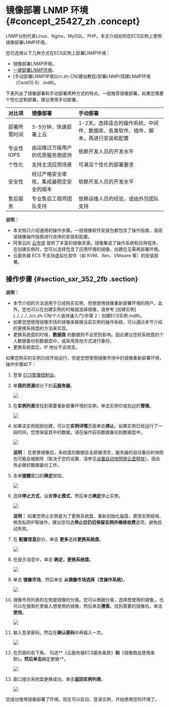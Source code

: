 # 镜像部署 LNMP 环境 {#concept_25427_zh .concept}

LNMP分别代表Linux、Nginx、MySQL、PHP。本文介绍如何在ECS实例上使用镜像部署LNMP环境。

您可选用以下几种方式在ECS实例上部署LNMP环境：

-   镜像部署LNMP环境。
-   [一键部署LNMP环境](cn.zh-CN/建站教程/部署LNMP/一键部署LNMP环境.md#)。
-   [手动部署LNMP环境](cn.zh-CN/建站教程/部署LNMP/搭建LNMP环境（CentOS 6）.md#)。

下表列出了镜像部署和手动部署两种方式的特点。一般推荐镜像部署。如果您需要个性化定制部署，建议使用手动部署。

|对比项|镜像部署|手动部署|
|:--|:---|:---|
|部署所需时间|3-5分钟，快速部署上云|1-2天。选择适合的操作系统、中间件、数据库、各类软件、插件、脚本，再进行安装和配置|
|专业性 IOPS|由运维过万级用户的优质服务商提供|依赖开发人员的开发水平|
|个性化|支持主流应用场景|可满足个性化的部署要求|
|安全性|经过严格安全审核，集成最稳定安全的版本|依赖开发人员的开发水平|
|售后服务|专业售后工程师团队支持|依赖运维人员的经验，或由外包团队支持|

**说明：** 

-   本文档只介绍通用的操作步骤。一般镜像软件安装包都包含了操作指南，请阅读镜像操作指南进行具体的安装和配置。
-   阿里云的 [云市场](http://market.aliyun.com/) 提供了丰富的镜像资源。镜像集成了操作系统和应用程序。在创建实例时，您可以选择包含了应用环境的镜像，创建后无需再部署环境。
-   云服务器 ECS 不支持虚拟化软件（如 KVM、Xen、VMware 等）的安装部署。

## 操作步骤 {#section_sxr_352_2fb .section}

**说明：** 

-   本节介绍的方法适用于已经购买实例、但想使用镜像重新部署环境的用户。此外，您也可以在创建实例的时候就选择镜像，请参考 [创建实例](../../../../cn.zh-CN/个人版快速入门/步骤 2：创建ECS实例.md#)。
-   如果您想使用镜像市场的镜像来替换当前实例的操作系统，可以通过本节介绍的更换系统盘的方法来实现。
-   更换系统盘的时候，**数据盘** 的数据则不会受到影响。因此建议您将系统盘的个人数据备份到数据盘中，或采用其他方式进行备份。
-   更换系统盘后，IP 地址不会改变。

如果您购买的实例已经开始运行，但是您想使用镜像市场中的镜像重新部署环境，操作步骤如下：

1.  登录 [ECS管理控制台](https://ecs.console.aliyun.com/#/home)。
2.  单**我的资源**部分下的**云服务器**。

    ![](http://static-aliyun-doc.oss-cn-hangzhou.aliyuncs.com/assets/img/9762/154391304114386_zh-CN.png)

3.  在**实例列表**里找到需要重新部署环境的实例，单击实例ID或右边的**管理**。

    ![](http://static-aliyun-doc.oss-cn-hangzhou.aliyuncs.com/assets/img/9762/154391304121022_zh-CN.png)

4.  如果该实例刚刚创建，可以在**实例详情**页面单击**停止**。如果实例已经运行了一段时间，您想保留其中的数据，请在操作前将数据备份到数据盘中。

    ![](http://static-aliyun-doc.oss-cn-hangzhou.aliyuncs.com/assets/img/9762/154391304114390_zh-CN.png)

    **说明：** 在更换镜像后，系统盘的数据会全部被清空，服务器的自动备份的快照也可能会被删除（取决于您的设置，请参见[设置自动快照随云盘释放](../../../../cn.zh-CN/用户指南/快照/设置自动快照随云盘释放.md#)）。因此务必做好数据备份工作。

5.  击单**提醒**窗口的**确定**按钮。

    ![](http://static-aliyun-doc.oss-cn-hangzhou.aliyuncs.com/assets/img/9762/154391304114393_zh-CN.png)

6.  选择**停止方式**，设置**停止模式**，然后单击**确定**停止实例。

    ![](http://static-aliyun-doc.oss-cn-hangzhou.aliyuncs.com/assets/img/9762/154391304114395_zh-CN.png)

    **说明：** 如果您停止实例是为了更换系统盘、重新初始化磁盘、更改实例规格、修改私网IP等操作，建议您勾选**停止后仍旧保留实例并继续收费**选项，避免启动失败。

7.  在 **配置信息**部分，单击 **更多**选择**更换系统盘**。

    ![](http://static-aliyun-doc.oss-cn-hangzhou.aliyuncs.com/assets/img/9762/154391304214397_zh-CN.png)

8.  在提示消息中，单击 **确定，更换系统盘**。

    ![](http://static-aliyun-doc.oss-cn-hangzhou.aliyuncs.com/assets/img/9762/154391304214398_zh-CN.png)

9.  单击 **镜像市场**，然后单击 **从镜像市场选择（含操作系统）**。

    ![](http://static-aliyun-doc.oss-cn-hangzhou.aliyuncs.com/assets/img/9762/154391304221021_zh-CN.png)

10. 镜像市场列表的左侧是镜像的分类。您可以根据分类，选择想使用的镜像,。也可以在搜索栏里输入想使用的镜像，然后单击**搜索**。找到需要的镜像后，单击 **使用**。

    ![](http://static-aliyun-doc.oss-cn-hangzhou.aliyuncs.com/assets/img/9762/154391304221036_zh-CN.png)

11. 输入登录密码，然后在**确认密码**中再输入一次。

    ![](http://static-aliyun-doc.oss-cn-hangzhou.aliyuncs.com/assets/img/9762/154391304221042_zh-CN.png)

12. 在页面的右下角， 勾选**《云服务器ECS服务条款》**和**《镜像商品使用条款》**，然后单击**确定更换**。

    ![](http://static-aliyun-doc.oss-cn-hangzhou.aliyuncs.com/assets/img/9762/154391304221043_zh-CN.png)

13. 窗口提示系统盘更换成功。单击**返回实例列表**。

    ![](http://static-aliyun-doc.oss-cn-hangzhou.aliyuncs.com/assets/img/9762/154391304221046_zh-CN.png)


您成功使用镜像部署了环境。现在可以启动、登录实例，开始使用您的环境了。

